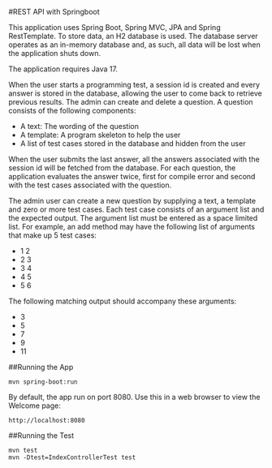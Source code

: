 #REST API with Springboot

This application uses Spring Boot, Spring MVC, JPA and Spring RestTemplate. To store data, an H2 database is used.
The database server operates as an in-memory database and, as such, all data will be lost when the application shuts down.

The application requires Java 17.

When the user starts a programming test, a session id is created and every answer is stored in the database, allowing the user to come back to retrieve previous results. The admin can create and delete a question. A question consists of the following components:

- A text: The wording of the question
- A template: A program skeleton to help the user
- A list of test cases stored in the database and hidden from the user

When the user submits the last answer, all the answers associated with the session id will be fetched from the database. For each question, the application evaluates the answer twice, first for compile error and second with the test cases associated with the question.

The admin user can create a new question by supplying a text, a template and zero or more test cases. Each test case consists of an argument list and the expected output. The argument list must be entered as a space limited list. For example, an add method may have the following list of arguments that make up 5 test cases:

- 1 2
- 2 3
- 3 4
- 4 5
- 5 6

The following matching output should accompany these arguments:

- 3
- 5
- 7
- 9
- 11

##Running the App
```
mvn spring-boot:run
```

By default, the app run on port 8080. Use this in a web browser to view the Welcome page:

```
http://localhost:8080
```


##Running the Test
```
mvn test
mvn -Dtest=IndexControllerTest test
```
